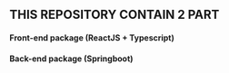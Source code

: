 ## THIS REPOSITORY CONTAIN 2 PART
#### Front-end package (ReactJS + Typescript)
#### Back-end package (Springboot)
